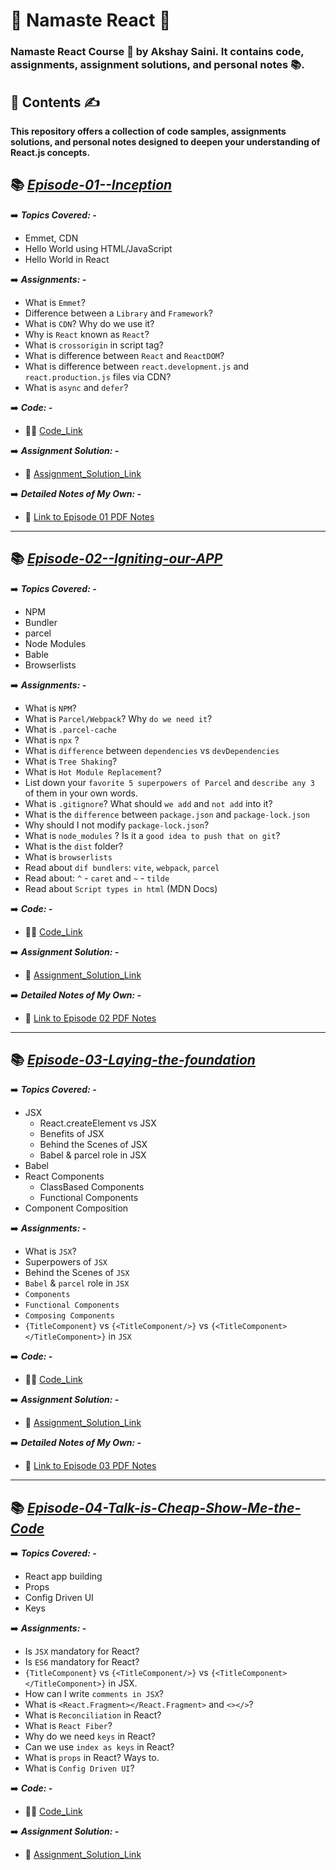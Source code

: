 # 🙏 **Namaste React** 🚀

 ### Namaste React Course 🚀 by Akshay Saini. It contains code, assignments, assignment solutions, and personal notes 📚.
 
 ##  📂 **Contents** ✍️
 
 **This repository offers a collection of code samples, assignments solutions, and personal notes designed to deepen your understanding of React.js concepts.**

## 📚 ***[Episode-01--Inception](./Episode-01--Inception)***

 ➡️  ***Topics Covered: -***
 - Emmet, CDN
 - Hello World using HTML/JavaScript
 - Hello World in React
   
➡️  ***Assignments: -***

- What is `Emmet`?
- Difference between a `Library` and `Framework`?
- What is `CDN`? Why do we use it?
- Why is `React` known as `React`?
- What is `crossorigin` in script tag?
- What is difference between `React` and `ReactDOM`?
- What is difference between `react.development.js` and `react.production.js` files via CDN?
- What is `async` and `defer`?

➡️ ***Code: -***
  - 👨‍💻 [Code_Link](./Episode-01--Inception/Coding)
    
➡️ ***Assignment Solution: -***
 - 📘 [Assignment_Solution_Link](./Episode-01--Inception/Theory/Episode-01-Theory.md)

➡️ ***Detailed Notes of My Own: -***
- 📘 [Link to Episode 01 PDF Notes](./Episode-01--Inception/Theory/Episode-01_Detailed_Notes_In_PDF/Namaste_React_Episode_1_Inception.pdf)
- ---

## 📚 ***[Episode-02--Igniting-our-APP](./Episode-02--Igniting-our-APP)***

 ➡️  ***Topics Covered: -***

 - NPM
 - Bundler
 - parcel
 - Node Modules
 - Bable
 - Browserlists

➡️  ***Assignments: -***

- What is `NPM`?
- What is `Parcel/Webpack`? Why `do we need it`?
- What is `.parcel-cache`
- What is `npx` ?
- What is `difference` between `dependencies` vs `devDependencies`
- What is `Tree Shaking`?
- What is `Hot Module Replacement`?
- List down your `favorite 5 superpowers of Parcel` and `describe any 3` of them in your
own words.
- What is `.gitignore`? What should `we add` and `not add` into it?
- What is the `difference` between `package.json` and `package-lock.json`
- Why should I not modify `package-lock.json`?
- What is `node_modules` ? Is it a `good idea to push that on git`?
- What is the `dist` folder?
- What is `browserlists`
- Read about `dif bundlers`: `vite`, `webpack`, `parcel`
- Read about: `^` - `caret` and `~` - `tilde`
- Read about `Script types in html` (MDN Docs)

➡️ ***Code: -***
  - 👨‍💻 [Code_Link](./Episode-02--Igniting-our-APP/Coding)

➡️ ***Assignment Solution: -***
 - 📘 [Assignment_Solution_Link](./Episode-02--Igniting-our-APP/Theory/Episode-02-Theory.md)

➡️ ***Detailed Notes of My Own: -***
- 📘 [Link to Episode 02 PDF Notes](./Episode-02--Igniting-our-APP/Theory/Episode-02_Detailed_Notes_In_PDF/Namaste_React_Episode_2_Igniting-our-APP.pdf)
- ---

## 📚 ***[Episode-03-Laying-the-foundation](./Episode-03-Laying-the-foundation)***

 ➡️  ***Topics Covered: -***
 
- JSX
   -  React.createElement vs JSX
   -  Benefits of JSX
   -  Behind the Scenes of JSX
   -  Babel & parcel role in JSX
- Babel
- React Components
   - ClassBased Components
   - Functional Components
- Component Composition

➡️  ***Assignments: -***

- What is `JSX`?
- Superpowers of `JSX`
- Behind the Scenes of `JSX`
- `Babel` & `parcel` role in `JSX`
- `Components`
- `Functional Components`
- `Composing Components`
- `{TitleComponent}` vs `{<TitleComponent/>}` vs `{<TitleComponent></TitleComponent>}` in `JSX`

➡️ ***Code: -***
  - 👨‍💻 [Code_Link](./Episode-03-Laying-the-foundation/Coding)


➡️ ***Assignment Solution: -***
 - 📘 [Assignment_Solution_Link](./Episode-03-Laying-the-foundation/Theory/Episode-03-Theory.md)

➡️ ***Detailed Notes of My Own: -***
- 📘 [Link to Episode 03 PDF Notes](./Episode-03-Laying-the-foundation/Theory/Episode-03_Detailed_Notes_In_PDF/Namaste_React_Episode_3_Laying_the_foundation_PDF.pdf)
- ---


## 📚 ***[Episode-04-Talk-is-Cheap-Show-Me-the-Code](./Episode-04-Talk-is-Cheap-Show-Me-the-Code)***

 ➡️  ***Topics Covered: -***
 
- React app building
- Props
- Config Driven UI
- Keys
  
➡️  ***Assignments: -***
- Is `JSX` mandatory for React?
- Is `ES6` mandatory for React?
- `{TitleComponent}` vs `{<TitleComponent/>}` vs `{<TitleComponent></TitleComponent>}` in JSX.
- How can I write `comments in JSX`?
- What is `<React.Fragment></React.Fragment>` and `<></>`?
- What is `Reconciliation` in React?
- What is `React Fiber`?
- Why do we need `keys` in React?
- Can we use `index as keys` in React?
- What is `props` in React? Ways to.
- What is `Config Driven UI`?

➡️ ***Code: -***
  - 👨‍💻 [Code_Link](./Episode-04-Talk-is-Cheap-Show-Me-the-Code/Coding)

➡️ ***Assignment Solution: -***
 - 📘 [Assignment_Solution_Link](./Episode-04-Talk-is-Cheap-Show-Me-the-Code/Theory/Episode-04-Theory.md)
